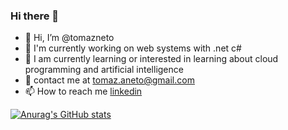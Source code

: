 ### Hi there 👋

- 👋 Hi, I’m @tomazneto
- 🔭 I'm currently working on web systems with .net c#
- 🌱 I am currently learning or interested in learning about cloud programming and artificial intelligence
- 💬 contact me at tomaz.aneto@gmail.com
- 📫 How to reach me [linkedin](https://www.linkedin.com/in/tomazaneto/)

[![Anurag's GitHub stats](https://github-readme-stats.vercel.app/api?username=tomazneto&show_icons=true&theme=gruvbox)](https://github.com/anuraghazra/github-readme-stats)


<!--
**tomazneto/tomazneto** is a ✨ _special_ ✨ repository because its `README.md` (this file) appears on your GitHub profile.

Here are some ideas to get you started:

- 🔭 I’m currently working on ...
- 🌱 I’m currently learning ...
- 👯 I’m looking to collaborate on ...
- 🤔 I’m looking for help with ...
- 💬 Ask me about ...
- 📫 How to reach me: ...
- 😄 Pronouns: ...
- ⚡ Fun fact: ...
-->

